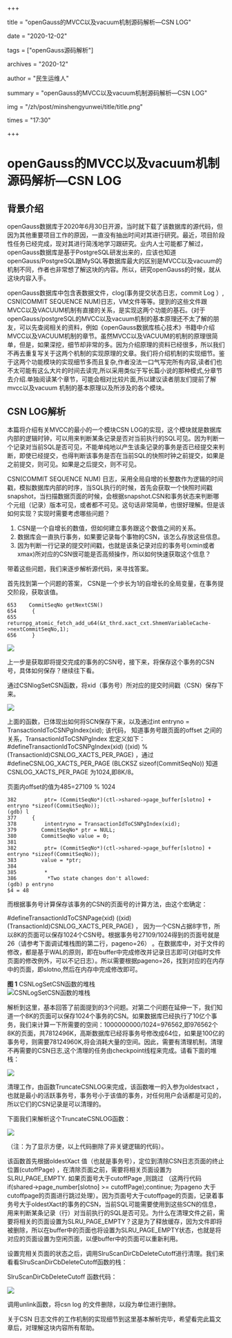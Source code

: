 +++

title = "openGauss的MVCC以及vacuum机制源码解析—CSN LOG" 

date = "2020-12-02" 

tags = ["openGauss源码解析"] 

archives = "2020-12" 

author = "民生运维人" 

summary = "openGauss的MVCC以及vacuum机制源码解析—CSN LOG"

img = "/zh/post/minshengyunwei/title/title.png" 

times = "17:30"

+++

# openGauss的MVCC以及vacuum机制源码解析—CSN LOG<a name="ZH-CN_TOPIC_0293240564"></a>

## 背景介绍<a name="section1170834616431"></a>

openGauss数据库于2020年6月30日开源，当时就下载了该数据库的源代码，但因为其他重要项目工作的原因，一直没有抽出时间对其进行研究。最近，项目阶段性任务已经完成，现对其进行简浅地学习跟研究。业内人士可能都了解过，openGauss数据库是基于PostgreSQL研发出来的，应该也知道openGauss/PostgreSQL跟MySQL等数据库最大的区别是MVCC以及vacuum的机制不同，作者也非常想了解这块的内容。所以，研究openGauss的时候，就从这块内容入手。

openGauss数据库中包含表数据文件，clog\(事务提交状态日志，commit Log ）, CSN\(COMMIT SEQUENCE NUM\)日志，VM文件等等。提到的这些文件跟MVCC以及VACUUM机制有直接的关系，是实现这两个功能的基石。\(对于openGauss/postgreSQL的MVCC以及vacuum机制的基本原理还不太了解的朋友，可以先查阅相关的资料，例如《openGauss数据库核心技术》书籍中介绍MVCC以及VACUUM机制的章节。虽然MVCC以及VACUUM的机制的原理很简单，但是，如果深挖，细节却非常的多。因为介绍原理的资料已经很多，所以我们不再去重复写关于这两个机制的实现原理的文章。我们将介绍机制的实现细节。鉴于这两个功能模块的实现细节多而且复杂,作者没法一口气写完所有内容,读者们也不太可能有这么大片的时间去读完,所以采用类似于写长篇小说的那种模式,分章节去介绍.单独阅读某个章节，可能会相对比较片面,所以建议读者朋友们提前了解mvcc以及vacuum 机制的基本原理以及所涉及的各个模块。

## CSN LOG解析<a name="section342817274810"></a>

本篇将介绍有关MVCC的最小的一个模块CSN LOG的实现，这个模块就是数据库内部的逻辑时钟，可以用来判断某条记录是否对当前执行的SQL可见。因为判断一个记录对当前SQL是否可见，不能单纯地以产生该条记录的事务是否已经提交来判断，即使已经提交，也得判断该事务是否在当前SQL的快照时钟之前提交，如果是之前提交，则可见。如果是之后提交，则不可见。

CSN\(COMMIT SEQUENCE NUM\) 日志，采用全局自增的长整数作为逻辑的时间戳，模拟数据库内部的时序，当SQL执行的时候，首先会获取一个快照时间戳snapshot，当扫描数据页面的时候，会根据snapshot.CSN和事务状态来判断哪个元组（记录）版本可见，或者都不可见。这句话非常简单，也很好理解。但是该如何实现？实现时需要考虑哪些问题？

1.  CSN是一个自增长的数值，但如何建立事务跟这个数值之间的关系。
2.  数据库会一直执行事务，如果要记录每个事物的CSN，该怎么存放这些信息。
3.  因为判断一行记录的提交时间戳，也就是该条记录对应的事务号\(xmin或者xmax\)所对应的CSN很可能是否高频操作，所以如何快速获取这个信息？

带着这些问题，我们来逐步解析源代码，来寻找答案。

首先找到第一个问题的答案， CSN是一个步长为1的自增长的全局变量，在事务提交阶段，获取该值。

```
653    CommitSeqNo getNextCSN()
654     {
655        returnpg_atomic_fetch_add_u64(&t_thrd.xact_cxt.ShmemVariableCache->nextCommitSeqNo,1);
656     }
```

![](../figures/modb_6df2e862-0c6f-11eb-b0b9-5254001c05fe.png)

上一步是获取即将提交完成的事务的CSN号，接下来，将保存这个事务的CSN号，具体如何保存？继续往下看。

通过CSNlogSetCSN函数，将xid（事务号）所对应的提交时间戳（CSN）保存下来。

![](../figures/modb_6e1225ba-0c6f-11eb-b0b9-5254001c05fe.png)

上面的函数，已体现出如何将SCN保存下来，以及通过int entryno = TransactionIdToCSNPgIndex\(xid\); 该代码， 知道事务号跟页面的offset 之间的关系，TransactionIdToCSNPgIndex 宏定义如下：\#defineTransactionIdToCSNPgIndex\(xid\) \(\(xid\) % \(TransactionId\)CSNLOG\_XACTS\_PER\_PAGE\) ，通过 \#defineCSNLOG\_XACTS\_PER\_PAGE \(BLCKSZ sizeof\(CommitSeqNo\)\) 知道CSNLOG\_XACTS\_PER\_PAGE 为1024,即8K/8。

页面内offset的值为485=27109 % 1024

```
382         ptr= (CommitSeqNo*)(ctl->shared->page_buffer[slotno] + entryno *sizeof(CommitSeqNo));
(gdb) l
377     {
378         intentryno = TransactionIdToCSNPgIndex(xid);
379        CommitSeqNo* ptr = NULL;
380        CommitSeqNo value = 0;
381
382         ptr= (CommitSeqNo*)(ctl->shared->page_buffer[slotno] + entryno *sizeof(CommitSeqNo));
383        value = *ptr;
384
385         *
386          *Two state changes don't allowed:
(gdb) p entryno
$4 = 48
```

而根据事务号计算保存该事务的CSN的页面号的计算方法，由这个宏确定：

\#defineTransactionIdToCSNPage\(xid\) \(\(xid\) \(TransactionId\)CSNLOG\_XACTS\_PER\_PAGE\) ， 因为一个CSN占据8字节，所以8K的页面可以保存1024个CSN号。根据事务号27109/1024得到的页面号就是26（请参考下面调试堆栈图的第二行，pageno=26） 。在数据库中，对于文件的修改，都是基于WAL的原则，即在buffer中完成修改并记录日志即可\(对临时文件页面的修改例外，可以不记日志）。所以需要根据pageno=26，找到对应的在内存中的页面，即slotno,然后在内存中完成修改即可。

**图 1**  CSNLogSetCSN函数的堆栈<a name="fig1620687132119"></a>  
![](../figures/CSNLogSetCSN函数的堆栈.png "CSNLogSetCSN函数的堆栈")

解析到这里，基本回答了前面提到的3个问题。对第二个问题在延伸一下，我们知道一个8K的页面可以保存1024个事务的CSN。如果数据库已经执行了10亿个事务，我们来计算一下所需要的空间：1000000000/1024=976562,即976562个8K的页面，共7812496K，高斯数据库已经将事务号修改成64位，如果是100亿的事务号，则需要78124960K,将会消耗大量的空间。因此，需要有清理机制，清理不再需要的CSN日志,这个清理的任务由checkpoint线程来完成。请看下面的堆栈：

![](../figures/modb_6e5060be-0c6f-11eb-b0b9-5254001c05fe.png)

清理工作，由函数TruncateCSNLOG来完成，该函数唯一的入参为oldestxact ， 也就是最小的活跃事务号，事务号小于该值的事务，对任何用户会话都是可见的，所以它们的CSN记录是可以清理的。

下面我们来解析这个TruncateCSNLOG函数：

![](../figures/modb_6e7171aa-0c6f-11eb-b0b9-5254001c05fe.png)

（注：为了显示方便，以上代码删除了非关键逻辑的代码）。

该函数首先根据oldestXact 值（也就是事务号），定位到清除CSN日志页面的终止位置\(cutoffPage\) ，在清除页面之前，需要将相关页面设置为SLRU\_PAGE\_EMPTY. 如果页面号大于cutoffPage ,则跳过  （这两行代码 if\(shared-\>page\_number\[slotno\] \>= cutoffPage\);continue; 为pageno 大于cutoffpage的页面进行跳过处理）。因为页面号大于cutoffpage的页面，记录着事务号大于oldestXact的事务的CSN，当前SQL可能需要使用到这些SCN的信息，用来判断某条记录（行）对当前执行的SQL是否可见。为什么在清理文件之前，需要将相关的页面设置为SLRU\_PAGE\_EMPTY？这是为了释放缓存，因为文件即将被删除，所以在buffer中的页面也将设置为SLRU\_PAGE\_EMPTY状态，也就是将对应的页面设置为空闲页面，以便buffer中的页面可以重新利用。

设置完相关页面的状态之后，调用SlruScanDirCbDeleteCutoff进行清理。我们来看看SlruScanDirCbDeleteCutoff函数的栈：

SlruScanDirCbDeleteCutoff 函数代码：

![](../figures/modb_6e819710-0c6f-11eb-b0b9-5254001c05fe.png)

调用unlink函数，将csn log 的文件删除，以段为单位进行删除。

关于CSN 日志文件的工作机制的实现细节到这里基本解析完毕，希望看完此篇文章后，对理解这块内容所有帮助。

